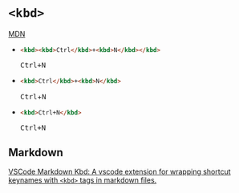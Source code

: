 # `<kbd>`
[MDN](https://developer.mozilla.org/en-US/docs/Web/HTML/Element/kbd)

- ```html
  <kbd><kbd>Ctrl</kbd>+<kbd>N</kbd></kbd>
  ```
  <kbd><kbd>Ctrl</kbd>+<kbd>N</kbd></kbd>
- ```html
  <kbd>Ctrl</kbd>+<kbd>N</kbd>
  ```
  <kbd>Ctrl</kbd>+<kbd>N</kbd>
- ```html
  <kbd>Ctrl+N</kbd>
  ```
  <kbd>Ctrl+N</kbd>

## Markdown
[VSCode Markdown Kbd: A vscode extension for wrapping shortcut keynames with `<kbd>` tags in markdown files.](https://github.com/jjaakko/markdown_kbd)